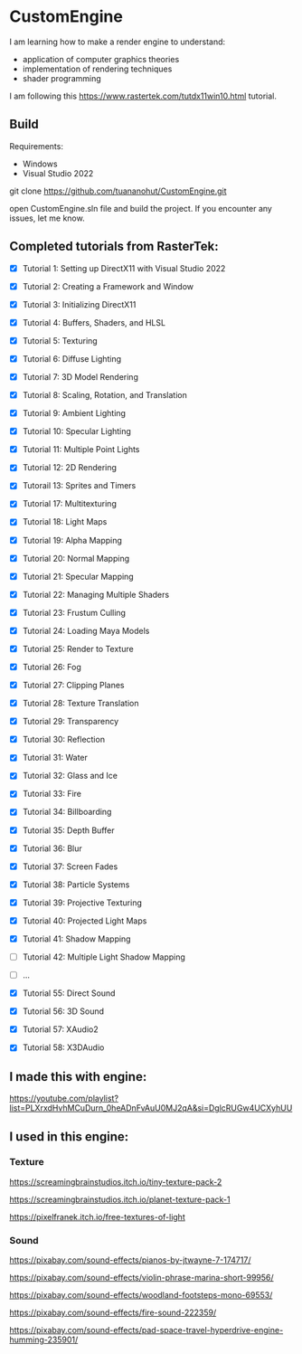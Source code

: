 # CustomEngine

I am learning how to make a render engine to understand:
- application of computer graphics theories
- implementation of rendering techniques
- shader programming

I am following this https://www.rastertek.com/tutdx11win10.html tutorial. 

## Build

Requirements: 

- Windows 
- Visual Studio 2022

git clone https://github.com/tuananohut/CustomEngine.git

open CustomEngine.sln file and build the project. If you encounter any issues, let me know.

## Completed tutorials from RasterTek:

- [x] Tutorial 1: Setting up DirectX11 with Visual Studio 2022
- [x] Tutorial 2: Creating a Framework and Window
- [x] Tutorial 3: Initializing DirectX11
- [x] Tutorial 4: Buffers, Shaders, and HLSL
- [x] Tutorial 5: Texturing
- [x] Tutorial 6: Diffuse Lighting
- [x] Tutorial 7: 3D Model Rendering
- [x] Tutorial 8: Scaling, Rotation, and Translation
- [x] Tutorial 9: Ambient Lighting
- [x] Tutorial 10: Specular Lighting
- [x] Tutorial 11: Multiple Point Lights
- [x] Tutorial 12: 2D Rendering
- [x] Tutorail 13: Sprites and Timers
- [x] Tutorial 17: Multitexturing
- [x] Tutorial 18: Light Maps
- [x] Tutorial 19: Alpha Mapping
- [x] Tutorial 20: Normal Mapping
- [x] Tutorial 21: Specular Mapping
- [x] Tutorial 22: Managing Multiple Shaders
- [x] Tutorial 23: Frustum Culling
- [x] Tutorial 24: Loading Maya Models
- [x] Tutorial 25: Render to Texture
- [x] Tutorial 26: Fog
- [x] Tutorial 27: Clipping Planes
- [x] Tutorial 28: Texture Translation
- [x] Tutorial 29: Transparency
- [x] Tutorial 30: Reflection
- [x] Tutorial 31: Water
- [x] Tutorial 32: Glass and Ice
- [x] Tutorial 33: Fire
- [x] Tutorial 34: Billboarding
- [x] Tutorial 35: Depth Buffer
- [x] Tutorial 36: Blur
- [x] Tutorial 37: Screen Fades
- [x] Tutorial 38: Particle Systems
- [x] Tutorial 39: Projective Texturing
- [x] Tutorial 40: Projected Light Maps
- [x] Tutorial 41: Shadow Mapping
- [ ] Tutorial 42: Multiple Light Shadow Mapping
- [ ] ... 
- [x] Tutorial 55: Direct Sound
- [x] Tutorial 56: 3D Sound
- [x] Tutorial 57: XAudio2
- [x] Tutorial 58: X3DAudio


## I made this with engine:

https://youtube.com/playlist?list=PLXrxdHvhMCuDurn_0heADnFvAuU0MJ2qA&si=DglcRUGw4UCXyhUU

## I used in this engine:

### Texture

https://screamingbrainstudios.itch.io/tiny-texture-pack-2

https://screamingbrainstudios.itch.io/planet-texture-pack-1

https://pixelfranek.itch.io/free-textures-of-light

### Sound

https://pixabay.com/sound-effects/pianos-by-jtwayne-7-174717/

https://pixabay.com/sound-effects/violin-phrase-marina-short-99956/

https://pixabay.com/sound-effects/woodland-footsteps-mono-69553/

https://pixabay.com/sound-effects/fire-sound-222359/

https://pixabay.com/sound-effects/pad-space-travel-hyperdrive-engine-humming-235901/
